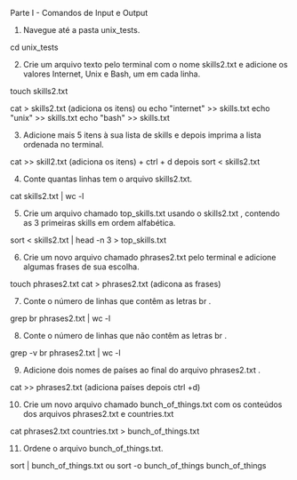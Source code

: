Parte I - Comandos de Input e Output

1. Navegue até a pasta unix_tests.

cd unix_tests

2. Crie um arquivo texto pelo terminal com o nome skills2.txt e adicione os valores Internet, Unix e Bash, um em cada linha.

touch skills2.txt

cat > skills2.txt (adiciona os itens)
ou
echo "internet" >> skills.txt
echo "unix" >> skills.txt
echo "bash" >> skills.txt

3. Adicione mais 5 itens à sua lista de skills e depois imprima a lista ordenada no terminal. 

cat >> skill2.txt (adiciona os itens) + ctrl + d depois sort < skills2.txt

4. Conte quantas linhas tem o arquivo skills2.txt.

cat skills2.txt | wc -l

5. Crie um arquivo chamado top_skills.txt usando o skills2.txt , contendo as 3 primeiras skills em ordem alfabética.

sort < skills2.txt | head -n 3 > top_skills.txt

6. Crie um novo arquivo chamado phrases2.txt pelo terminal e adicione algumas frases de sua escolha.

touch phrases2.txt
cat > phrases2.txt (adicona as frases)

7. Conte o número de linhas que contêm as letras br .

grep br phrases2.txt | wc -l

8. Conte o número de linhas que não contêm as letras br .

grep -v br phrases2.txt | wc -l

9. Adicione dois nomes de países ao final do arquivo phrases2.txt .

cat >> phrases2.txt (adiciona países depois ctrl +d)

10. Crie um novo arquivo chamado bunch_of_things.txt com os conteúdos dos arquivos phrases2.txt e countries.txt

cat phrases2.txt countries.txt > bunch_of_things.txt

11. Ordene o arquivo bunch_of_things.txt.

sort | bunch_of_things.txt ou sort -o bunch_of_things bunch_of_things
